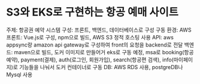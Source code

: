 # S3와 EKS로 구현하는 항공 예매 사이트

주제: 항공권 예약 시스템
구성: 프론트, 백엔드, 데이터베이스로 구성
구동 환경: AWS
프론트: Vue.js로 구성, npm으로 빌드, AWS S3 정적 호스팅 사용
API: aws appsync랑 amazon api gateway로 구성하여 front의 요청을 backend로 전달
백엔드: maven으로 빌드, 도커 이미지로 만들어거 eks로 구동 예정, msa로 booking(항공 예약), payment(결제), auth(로그인, 회원가입), search(항공편 검색), info(마이페이지)로 기능들을 나눠서 도커 컨테이너로 구동
DB: AWS RDS 사용, postgreDB나 Mysql 사용

